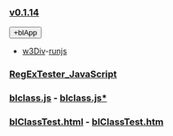 ### [v0.1.14](https://github.com/littleflute/JavaScript/edit/master/README.md)
<div id = "id_div_4_plx">
  <button id = "id_btn_4_blApp">+blApp</button> 
</div> 

- [w3Div](https://www.w3schools.com/html/tryit.asp?filename=tryhtml_default)-[runjs](runjs.html)
### [RegExTester_JavaScript](RegExTester_JavaScript)

### <a tartget="_blank" href = "blclass.js">blclass.js</a> - <a tartget="_blank" href = "https://github.com/littleflute/JavaScript/edit/master/blclass.js">blclass.js*</a>  

### <a tartget="_blank" href = "blClassTest.html">blClassTest.html</a> - <a tartget="_blank" href = "https://github.com/littleflute/JavaScript/edit/master/blClassTest.html">blClassTest.htm 

<script src="w3.js"></script>
<script src="blclass.js" ></script>
<script src="blApp.js"></script>

